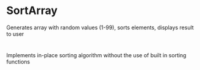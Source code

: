 # SortArray
Generates array with random values (1-99), sorts elements, displays result to user
#
Implements in-place sorting algorithm without the use of built in sorting functions
